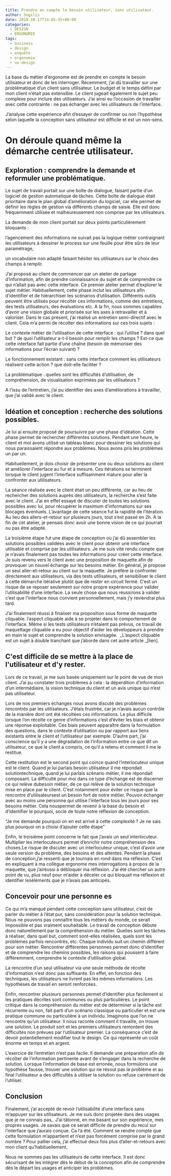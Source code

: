 ```yaml
---
title: Prendre en compte le besoin utilisateur, sans utilisateur.
author: Sogilis
date: 2018-10-17T14:05:55+00:00
categories:
  - DESIGN
  - ERGONOMIE
tags:
  - business
  - design
  - enquête
  - ergonomie
  - ux-design
---
```

La base du métier d’ergonome est de prendre en compte le besoin utilisateur et donc de les interroger. Récemment, j’ai dû travailler sur une problématique d’un client sans utilisateur. Le budget et le temps défini par mon client n’était pas extensible. Le client jugeait également le sujet peu complexe pour inclure des utilisateurs. J’ai ainsi eu l’occasion de travailler avec cette contrainte : ne pas échanger avec les utilisateurs de l’interface.

J’analyse cette expérience afin d’essayer de confirmer ou non l’hypothèse selon laquelle la conception sans utilisateur est difficile et est un non-sens.


# On déroule quand même la démarche centrée utilisateur.

## Exploration : comprendre la demande et reformuler une problématique.

Le sujet de travail portait sur une boîte de dialogue, faisant partie d’un logiciel de gestion automatique de tâches. Cette boîte de dialogue était prioritaire dans le plan global d’amélioration du logiciel, car elle permet de définir les règles de gestion via différents champs de saisie. Elle est donc fréquemment utilisée et malheureusement non comprise par les utilisateurs.

La demande de mon client portait sur deux points particulièrement bloquants :  


  l’agencement des informations ne suivait pas la logique métier contraignant les utilisateurs à dessiner le process sur une feuille pour être sûrs de leur paramétrage,


  un vocabulaire non adapté faisant hésiter les utilisateurs sur le choix des champs à remplir.



J’ai proposé au client de commencer par un atelier de partage d’information, afin de prendre connaissance du sujet et de comprendre ce qui n’allait pas avec cette interface. Ce premier atelier permet d’explorer le sujet métier. Habituellement, cette phase inclut les utilisateurs afin d’identifier et de hiérarchiser les scénarios d’utilisation. Différents outils peuvent être utilisés pour récolter ces informations, comme des entretiens, des tests utilisateurs, des évaluations etc. A la fin, nous sommes capables d’avoir une vision globale et priorisée sur les axes à retravailler et à valoriser. Dans le cas présent, j’ai réalisé un entretien semi-directif avec le client. Cela m’a permi de récolter des informations sur ces trois sujets :


  Le contexte métier de l’utilisation de cette interface : qui l’utilise ? dans quel but ? de quoi l’utilisateur a-t-il besoin pour remplir les champs ? Est-ce que cette interface fait partie d’une chaîne (besoin de mémoriser des informations pour l’écran suivant) ?


  Le fonctionnement existant : sans cette interface comment les utilisateurs réalisent cette action ? que doit-elle faciliter ?


  La problématique : quelles sont les difficultés d’utilisation, de compréhension, de visualisation exprimées par les utilisateurs ?


A l’issu de l’entretien, j’ai pu identifier des axes d’améliorations à travailler, que j’ai validé avec le client.


## Idéation et conception : recherche des solutions possibles.

Je lui ai ensuite proposé de poursuivre par une phase d’idéation. Cette phase permet de rechercher différentes solutions. Pendant une heure, le client et moi avons utilisé un tableau blanc pour dessiner les solutions qui nous paraissaient répondre aux problèmes. Nous avons pris les problèmes un par un.

Habituellement, je dois choisir de présenter une ou deux solutions au client et améliorer l’interface au fur et à mesure. Ces itérations se terminent lorsque le client jugent l’interface suffisamment mature pour aller la confronter aux utilisateurs.

La séance réalisée avec le client était un peu différente, car au lieu de rechercher des solutions auprès des utilisateurs, la recherche s’est faite avec le client. J’ai en effet essayé de discuter de toutes les solutions possibles avec lui, pour récupérer le maximum d’informations sur ses blocages éventuels. L’avantage de cette séance fut la rapidité de l’itération. Au lieu des allers-et-retour sur plusieurs jours, tout s’est passé en 2h. A la fin de cet atelier, je pensais donc avoir une bonne vision de ce qui pourrait ou pas être adapté.



La troisième étape fut une étape de conception où j’ai dû assembler les solutions possibles validées avec le client pour obtenir une interface utilisable et comprise par les utilisateurs. Je me suis vite rendu compte que je n’avais finalement pas toutes les informations pour créer cette interface. Je suis revenu vers le client avec une proposition de maquette afin de provoquer un nouvel échange sur les besoins métier. En général, je propose un seul aller-et-retour au client sur la maquette. Je préfère la confronter directement aux utilisateurs, via des tests utilisateurs, et sensibiliser le client à cette démarche itérative plutôt que de rester en circuit fermé. C’est un risque de se reposer seulement sur notre propre expérience pour valider l’utilisabilité d’une interface. La seule chose que nous réussirons à valider c’est que l’interface nous convient personnellement, mais j’y reviendrai plus tard.



J’ai finalement réussi à finaliser ma proposition sous forme de maquette cliquable. l’aspect cliquable aide à se projeter dans le comportement de l’interface. Même si les tests utilisateurs n’étaient pas prévus, ce travail de maquettage cliquable a eu pour objectif d’aider les développeurs à prendre en main le sujet et comprendre la solution envisagée.  _L’aspect cliquable est un sujet à double tranchant que j’aborde dans cet autre article _[lien].



## C'est difficile de se mettre à la place de l'utilisateur et d'y rester.

Lors de ce travail, je me suis basée uniquement sur le point de vue de mon client. J’ai pu constater trois problèmes à cela : la déperdition d’information d’un intermédiaire, la vision technique du client et un avis unique qui n’est pas utilisateur.


  Lors de nos premiers échanges nous avons discuté des problèmes rencontrés par les utilisateurs. J’étais frustrée, car je n’avais aucun contrôle de la manière dont ont été récoltées ces informations. Le plus difficile lorsque l’on récolte ce genre d’informations c’est d’éviter les biais et obtenir une réponse exploitable. Ces biais peuvent apparaître dans la formulation des questions, dans le contexte d’utilisation ou par rapport aux liens existants entre le client et l’utilisateur par exemple. D’autre part, j’ai conscience qu’il y a une dégradation de l’information entre ce que dit un utilisateur, ce que le client a compris, ce qu’il a retenu et comment il me le restitue.

Cette restitution est le second point qui coince quand l’interlocuteur unique est le client. Quand je lui parlais besoin utilisateur il me répondait solutiontechnique, quand je lui parlais scénario métier, il me répondait composant. La difficulté pour moi dans ce type d’échange est de discerner ce qui relève dubesoin métier, de ce qui relève de la solution technique mise en place par le client. C’est notamment pour éviter ce risque que la rencontre d’utilisateursest un besoin fort de notre métier. Pouvoir échanger avec au moins une personne qui utilise l’interface tous les jours pour ses besoins métier. Cela nouspermet de revenir à la base du besoin et d’identifier le pourquoi, socle de toute notre réflexion de conception.

“Je me demande pourquoi on en est arrivé à cette complexité ? Je ne sais plus pourquoi on a choisi d’ajouter cette étape”

Enfin, le troisième point concerne le fait que j’avais un seul interlocuteur. Multiplier les interlocuteurs permet d’enrichir notre compréhension des choses.Le risque de discuter avec un interlocuteur unique, c’est d’avoir une seule version du problème, des besoins et des attentes. Pendant la phase de conception,j’ai ressenti que je tournais en rond dans ma réflexion. C’est en expliquant à ma collègue ergonome mes interrogations à propos de la maquette, que j’airéussi à débloquer ma réflexion. J’ai été chercher un autre point de vu, plus neuf pour m’aider à déceler ce qui bloquait ma réflexion et identifier leséléments que je n’avais pas anticipés.




## Concevoir pour une personne es


Ce qui m’a manqué pendant cette conception sans utilisateur, c’est de parler du métier à l’état pur, sans considération pour la solution technique. Nous ne pouvons pas connaître tous les métiers du monde, ce serait impossible et pas vraiment souhaitable. Le travail de conception débute donc naturellement par la compréhension du métier. Quelles sont les tâches à réaliser, dans quel but, comment sont-elles réalisées, quels sont les problèmes parfois rencontrés, etc. Chaque individu suit un chemin différent pour son métier. Rencontrer différentes personnes permet donc d’identifier et de comprendre les chemins possibles, les raisons qui poussent à faire différemment, comprendre le contexte d’utilisation global.

La rencontre d’un seul utilisateur via une seule méthode de récolte d’information n’est donc pas suffisante. En effet, en fonction des techniques, les utilisateurs ne livrent pas les mêmes informations. Les hypothèses de travail en seront renforcées.

Enfin, rencontrer plusieurs personnes permet d’identifier plus facilement si les pratiques décrites sont communes ou plus particulières. Le point critique dans la compréhension du métier est de déterminer si la tâche est récurrente ou non, fait parti d’un scénario classique ou particulier et est une pratique commune ou particulière à un individu. Imaginons que l’on ne rencontre qu’un utilisateur. Il nous raconte comment il travaille, on trouve une solution. Le produit sort et les premiers utilisateurs remontent des difficultés non prévues par l’utilisateur premier. La conséquence c’est de devoir potentiellement modifier tout le design. Ce qui représente un coût énorme en temps et en argent.


L’exercice de l’entretien n’est pas facile. Il demande une préparation afin de récolter de l’information pertinente avant de s’engager dans la recherche de solution. Lorsque l’information de base est erronée, nous formulons une hypothèse fausse, trouver une solution qui ne résout pas le problème et au final l’utilisateur a des difficultés à utiliser la solution ou refuse carrément de l’utiliser.


## Conclusion



Finalement, j’ai accepté de revoir l’utilisabilité d’une interface sans m’appuyer sur les utilisateurs. Je me suis donc projetée dans des usages que je ne connais pas,. J’ai tâtonné, en me basant sur son expérience, mes propres usages. Je savais que ce serait difficile de prendre du recul sur l’interface que j’aurais conçue. Ca l’a été. Comment se rendre compte que cette formulation m’appartient et n’est pas forcément comprise par le grand nombre ? Pour pallier cela, j’ai effectué deux fois plus d’aller-et-retours avec mon client qu’habituellement. 

Nous ne sommes pas les utilisateurs de cette interface. Il est donc sécurisant de les intégrer dès le début de la conception afin de comprendre dès le départ les usages et anticiper les problèmes.
